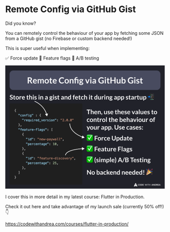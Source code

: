 # Remote Config via GitHub Gist

Did you know?

You can remotely control the behaviour of your app by fetching some JSON from a GitHub gist (no Firebase or custom backend needed!)

This is super useful when implementing:

✅ Force update
🚩 Feature flags
🧪 A/B testing

![](195.png)

<!--
{
  "config" : {
    "required_version": "2.0.0"
  },
  "feature-flags": [
    {
      "id": "new-paywall",
      "percentage": 10,
    },
    {
      "id": "feature-discovery",
      "percentage": 25,
    },
  ]
}
-->

I cover this in more detail in my latest course: Flutter in Production.

Check it out here and take advantage of my launch sale (currently 50% off!) 👇

https://codewithandrea.com/courses/flutter-in-production/